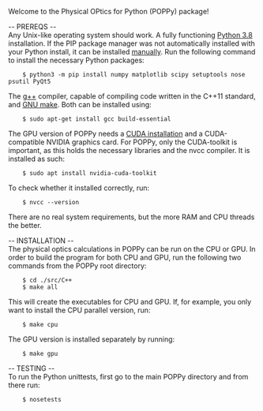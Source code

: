 Welcome to the Physical OPtics for Python (POPPy) package!

-- PREREQS --\
Any Unix-like operating system should work.
A fully functioning [Python 3.8](https://docs.python-guide.org/starting/install3/linux/) installation.
If the PIP package manager was not automatically installed with your Python install, it can be installed [manually](https://pip.pypa.io/en/stable/installation/).
Run the following command to install the necessary Python packages:
```
    $ python3 -m pip install numpy matplotlib scipy setuptools nose psutil PyQt5
```
The [g++](https://gcc.gnu.org/install/) compiler, capable of compiling code written in the C++11 standard, and [GNU make](https://www.gnu.org/software/make/). Both can be installed using:
```
    $ sudo apt-get install gcc build-essential
```
The GPU version of POPPy needs a [CUDA installation](https://docs.nvidia.com/cuda/cuda-installation-guide-linux/index.html) and a CUDA-compatible NVIDIA graphics card. For POPPy, only the CUDA-toolkit is important, as this holds the necessary libraries and the nvcc compiler. It is installed as such:
```
    $ sudo apt install nvidia-cuda-toolkit
```
To check whether it installed correctly, run:
```
    $ nvcc --version
```

There are no real system requirements, but the more RAM and CPU threads the better.

-- INSTALLATION --\
The physical optics calculations in POPPy can be run on the CPU or GPU.
In order to build the program for both CPU and GPU, run the following two commands from the POPPy root directory:
```
    $ cd ./src/C++
    $ make all
```
This will create the executables for CPU and GPU. If, for example, you only want to install the CPU parallel version, run:
```
    $ make cpu
```
The GPU version is installed separately by running:
```
    $ make gpu
```

-- TESTING --\
To run the Python unittests, first go to the main POPPy directory and from there run:
```
    $ nosetests
```
